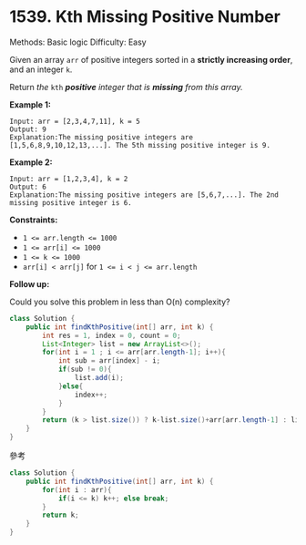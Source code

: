 # 1539. Kth Missing Positive Number

Methods: Basic logic
Difficulty: Easy

Given an array `arr` of positive integers sorted in a **strictly increasing order**, and an integer `k`.

Return *the* `kth` ***positive** integer that is **missing** from this array.*

**Example 1:**

```
Input: arr = [2,3,4,7,11], k = 5
Output: 9
Explanation:The missing positive integers are [1,5,6,8,9,10,12,13,...]. The 5th missing positive integer is 9.

```

**Example 2:**

```
Input: arr = [1,2,3,4], k = 2
Output: 6
Explanation:The missing positive integers are [5,6,7,...]. The 2nd missing positive integer is 6.

```

**Constraints:**

- `1 <= arr.length <= 1000`
- `1 <= arr[i] <= 1000`
- `1 <= k <= 1000`
- `arr[i] < arr[j]` for `1 <= i < j <= arr.length`

**Follow up:**

Could you solve this problem in less than O(n) complexity?

```java
class Solution {
    public int findKthPositive(int[] arr, int k) {
        int res = 1, index = 0, count = 0;
        List<Integer> list = new ArrayList<>();
        for(int i = 1 ; i <= arr[arr.length-1]; i++){
            int sub = arr[index] - i; 
            if(sub != 0){
                list.add(i);
            }else{
                index++;
            }
        }
        return (k > list.size()) ? k-list.size()+arr[arr.length-1] : list.get(k -1);
    }
}
```

參考

```java
class Solution {
    public int findKthPositive(int[] arr, int k) {
        for(int i : arr){
			if(i <= k) k++; else break;
		}
        return k;
    }
}
```